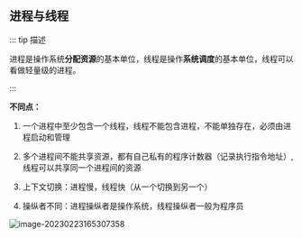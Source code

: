  

## 进程与线程

::: tip 描述

进程是操作系统**分配资源**的基本单位，线程是操作**系统调度**的基本单位，线程可以看做轻量级的进程。

:::

**不同点：**

1. 一个进程中至少包含一个线程，线程不能包含进程，不能单独存在，必须由进程启动和管理

2. 多个进程间不能共享资源，都有自己私有的程序计数器（记录执行指令地址）,线程可以共享同一个进程间的资源

3. 上下文切换：进程慢，线程快（从一个切换到另一个）

4. 操纵者不同：进程操纵者是操作系统，线程操纵者一般为程序员

   

![image-20230223165307358](https://zerdocs.oss-cn-shanghai.aliyuncs.com/febasis/202302231653903.png)
